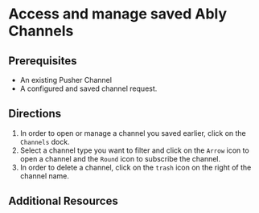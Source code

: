 # Access and manage saved Ably Channels

## Prerequisites

- An existing Pusher Channel
- A configured and saved channel request. 

## Directions

1. In order to open or manage a channel you saved earlier, click on the `Channels` dock. 
2. Select a channel type you want to filter and click on the `Arrow` icon to open a channel and the `Round` icon to subscribe the channel.
3. In order to delete a channel, click on the `trash` icon on the right of the channel name. 

## Additional Resources 
